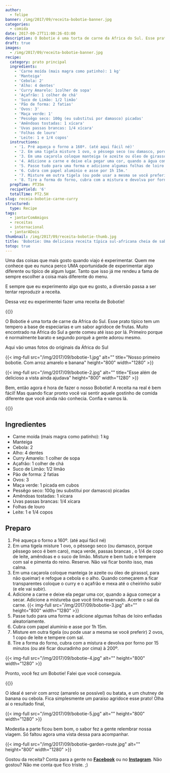 ```yaml
---
author:
  - felipe
banner: /img/2017/09/receita-bobotie-banner.jpg
categories:
  - comida
date: 2017-09-27T11:00:26-03:00
description: O Bobotie é uma torta de carne da Africa do Sul. Esse prato típico tem um tempero a base de especiarias e um sabor agridoce de frutas. Muito encontrado na África do Sul a gente comeu até isso por lá. Primeiro porque é normalmente barato e segundo porquê a gente adorou mesmo.
draft: true
images:
  - /img/2017/09/receita-bobotie-banner.jpg
recipe:
  category: prato principal
  ingredients:
    - 'Carne moída (mais magra como patinho): 1 kg'
    - 'Manteiga'
    - 'Cebola: 2'
    - 'Alho: 4 dentes'
    - 'Curry Amarelo: 1colher de sopa'
    - 'Açafrão: 1 colher de chá'
    - 'Suco de Limão: 1/2 limão'
    - 'Pão de forma: 2 fatias'
    - 'Ovos: 3'
    - 'Maça verde: 1'
    - 'Pessêgo seco: 100g (eu substitui por damasco) picadas'
    - 'Amêndoas tostadas: 1 xícara'
    - 'Uvas passas brancas: 1/4 xícara'
    - 'Folhas de louro'
    - 'Leite: 1 e 1/4 copos'
  instructions:
    - '1. Pré aqueça o forno a 160º. (até aqui fácil né)'
    - '2. Em uma tigela misture 1 ovo, o pêssego seco (ou damasco, porque pêssego seco é bem caro), maça verde, passas brancas , o 1/4 de copo de leite, amêndoas e o suco de limão. Misture e bem tudo e tempere com sal e pimenta do reino. Reserve. Não vai ficar bonito isso, mas calma.'
    - '3. Em uma caçarola coloque manteiga (e azeite ou óleo de girassol para não queimar) e refogue a cebola e o alho. Quando começarem a ficar transparentes coloque o curry e o açafrão e mexa até o cheirinho subir (e ele vai subir). '
    - '4. Adicione a carne e deixe ela pegar uma cor, quando a água começar a secar. Adicione a mistureba que você tinha reservado. Acerte o sal da carne.'
    - '5. Passe tudo para uma forma e adicione algumas folhas de loiro enfiadas aleatoriamente.'
    - '6. Cubra com papel aluminio e asse por 1h 15m.'
    - '7. Misture em outra tigela (ou pode usar a mesma se você preferir) 2 ovos, 1 copo de leite e tempere com sal.'
    - '8. Tire a forma do forno, cubra com a mistura e devolva por forno por 15 minutos (ou até ficar douradinho por cima) à 200º.'
  prepTime: PT35m
  recipeYield: '6'
  totalTime: PT2.5H
slug: receia-bobotie-carne-curry
structured:
  type: Recipe
tags:
  - jantarComAmigos
  - receitas
  - internacional
  - jantarADois
thumbnail: /img/2017/09/receita-bobotie-thumb.jpg
title: 'Bobotie: Uma deliciosa receita típica sul-africana cheia de sabor agridoce'
totop: true
---
```


Uma das coisas que mais gosto quando viajo é experimentar. Quem me conhece que eu nunca perco UMA oportunidade de experimentar algo diferente ou típico de algum lugar. Tanto que isso já me rendeu a fama de sempre escolher a coisa mais diferente do menu.

E sempre que eu experimento algo que eu gosto, a diversão passa a ser tentar reproduzir a receita.

Dessa vez eu experimentei fazer uma receita de Bobotie!

{{<recipe name="Bobotie" prep-time="30m" cook-time="2h" total-time="2h30m">}}

O Bobotie é uma torta de carne da Africa do Sul. Esse prato típico tem um tempero a base de especiarias e um sabor agridoce de frutas. Muito encontrado na África do Sul a gente comeu até isso por lá. Primeiro porque é normalmente barato e segundo porquê a gente adorou mesmo.

Aqui vão umas fotos do originais da África do Sul

{{< img-full src="/img/2017/09/bobotie-1.jpg" alt="" title="Nosso primeiro bobotie. Com arroz amarelo e banana"  height="800" width="1280" >}}

{{< img-full src="/img/2017/09/bobotie-2.jpg" alt="" title="Esse além de delicioso a vista ainda ajudava"  height="800" width="1280" >}}

Bem, então agora é hora de fazer o nosso Bobotie! A receita na real é bem fácil! Mas quando ficar pronto você vai sentir aquele gostinho de comida diferente que você ainda não conhecia. Confia e vamos lá.

{{<subscribe>}}


## Ingredientes

- Carne moída (mais magra como patinho): 1 kg
- Manteiga
- Cebola: 2
- Alho: 4 dentes
- Curry Amarelo: 1 colher de sopa
- Açafrão: 1 colher de chá
- Suco de Limão: 1/2 limão
- Pão de forma: 2 fatias
- Ovos: 3
- Maça verde: 1 picada em cubos
- Pessêgo seco: 100g (eu substitui por damasco) picadas
- Amêndoas tostadas: 1 xícara
- Uvas passas brancas: 1/4 xícara
- Folhas de louro
- Leite: 1 e 1/4 copos

## Preparo

1. Pré aqueça o forno a 160º. (até aqui fácil né)
2. Em uma tigela misture 1 ovo, o pêssego seco (ou damasco, porque pêssego seco é bem caro), maça verde, passas brancas , o 1/4 de copo de leite, amêndoas e o suco de limão. Misture e bem tudo e tempere com sal e pimenta do reino. Reserve. Não vai ficar bonito isso, mas calma.
3. Em uma caçarola coloque manteiga (e azeite ou óleo de girassol, para não queimar) e refogue a cebola e o alho. Quando começarem a ficar transparentes coloque o curry e o açafrão e mexa até o cheirinho subir (e ele vai subir). 
4. Adicione a carne e deixe ela pegar uma cor, quando a água começar a secar. Adicione a mistureba que você tinha reservado. Acerte o sal da carne.
   {{< img-full src="/img/2017/09/bobotie-3.jpg" alt=""  height="800" width="1280" >}}
5. Passe tudo para uma forma e adicione algumas folhas de loiro enfiadas aleatoriamente.
6. Cubra com papel aluminio e asse por 1h 15m.
7. Misture em outra tigela (ou pode usar a mesma se você preferir) 2 ovos, 1 copo de leite e tempere com sal.
8. Tire a forma do forno, cubra com a mistura e devolva por forno por 15 minutos (ou até ficar douradinho por cima) à 200º.

{{< img-full src="/img/2017/09/bobotie-4.jpg" alt=""  height="800" width="1280" >}}


Pronto,  você fez um Bobotie! Falei que você conseguia.

{{<facebook-like>}}

O ideal é servir com arroz (amarelo se possível) ou batata, e um chutney de banana ou cebola. Fica simplesmente um paraiso agridoce esse prato! Olha ai o resultado final,

{{< img-full src="/img/2017/09/bobotie-5.jpg" alt=""  height="800" width="1280" >}}

Modestia a parte ficou bem bom, o sabor fez a gente relembrar nossa viagem. Só faltou agora uma vista dessa para acompanhar.

{{< img-full src="/img/2017/09/bobotie-garden-route.jpg" alt=""  height="800" width="1280" >}}

Gostou da receita? Conta para a gente no **[Facebook](https://www.facebook.com/debacontudo/)** ou no **[Instagram](https://www.instagram.com/casaldebacontudo/)**. Não gostou? Não me conta que fico triste. ;)